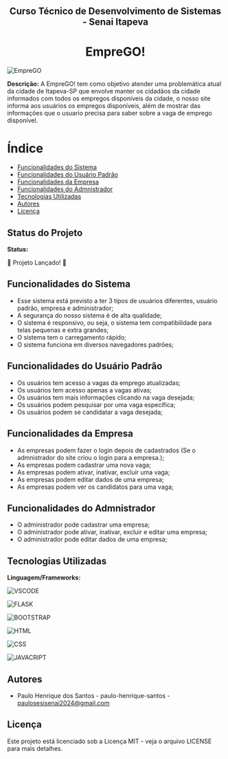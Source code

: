 <h2 align="center">Curso Técnico de Desenvolvimento de Sistemas - Senai Itapeva</h2>
<h1 align="center">EmpreGO!</h1>

![EmpreGO](https://github.com/user-attachments/assets/b64aa4ac-8d31-43e1-ae94-fc94992abb9b)

**Descrição:**
A EmpreGO! tem como objetivo atender uma problemática atual da cidade de Itapeva-SP que envolve manter os cidadãos da cidade informados com todos os empregos disponíveis da cidade, o nosso site informa aos usuários os empregos disponíveis, além de mostrar das informações que o usuario precisa para saber sobre a vaga de emprego disponível.

# Índice
* [Funcionalidades do Sistema](#funcionalidades-do-sistema)
* [Funcionalidades do Usuário Padrão](#funcionalidades-do-usuário-padrão)
* [Funcionalidades da Empresa](#funcionalidades-da-empresa)
* [Funcionalidades do Admnistrador](#funcionalidades-do-admnistrador)
* [Tecnologias Utilizadas](#tecnologias-utilizadas)
* [Autores](#autores)
* [Licença](#licença)
## Status do Projeto
**Status:**

🚀 Projeto Lançado! 🚀
## Funcionalidades do Sistema

 - Esse sistema está previsto a ter 3 tipos de usuários diferentes, usuário padrão, empresa e administrador;
 - A segurança do nosso sistema é de alta qualidade;
 - O sistema é responsivo, ou seja, o sistema tem compatibilidade para telas pequenas e extra grandes;
 - O sistema tem o carregamento rápido;
 - O sistema funciona em diversos navegadores padrões;
## Funcionalidades do Usuário Padrão

 - Os usuários tem acesso a vagas da emprego atualizadas;
 - Os usuários tem acesso apenas a vagas ativas;
 - Os usuários tem mais informações clicando na vaga desejada;
 - Os usuários podem pesquisar por uma vaga específica;
 - Os usuários podem se candidatar a vaga desejada;
## Funcionalidades da Empresa

 - As empresas podem fazer o login depois de cadastrados (Se o admnistrador do site criou o login para a empresa.);
 - As empresas podem cadastrar uma nova vaga;
 - As empresas podem ativar, inativar, excluir uma vaga;
 - As empresas podem editar dados de uma empresa;
 - As empresas podem ver os candidatos para uma vaga;
## Funcionalidades do Admnistrador

 - O administrador pode cadastrar uma empresa;
 - O administrador pode ativar, inativar, excluir e editar uma empresa;
 - O administrador pode editar dados de uma empresa;
## Tecnologias Utilizadas
**Linguagem/Frameworks:**

 ![VSCODE](https://img.shields.io/badge/VSCode-0078D4?style=for-the-badge&logo=visual%20studio%20code&logoColor=white)
 
 ![FLASK](https://img.shields.io/badge/Flask-000000?style=for-the-badge&logo=flask&logoColor=white)
 
 ![BOOTSTRAP](https://img.shields.io/badge/Bootstrap-563D7C?style=for-the-badge&logo=bootstrap&logoColor=white)
 
 ![HTML](https://img.shields.io/badge/HTML5-E34F26?style=for-the-badge&logo=html5&logoColor=white)
 
 ![CSS](https://img.shields.io/badge/CSS3-1572B6?style=for-the-badge&logo=css3&logoColor=white)
 
 ![JAVACRIPT](https://img.shields.io/badge/JavaScript-323330?style=for-the-badge&logo=javascript&logoColor=F7DF1E)
 
## Autores

- Paulo Henrique dos Santos - paulo-henrique-santos - paulosesisenai2024@gmail.com
## Licença

Este projeto está licenciado sob a Licença MIT - veja o arquivo LICENSE para mais detalhes.
